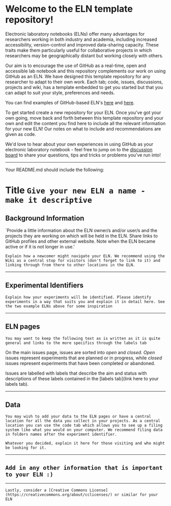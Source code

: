 # Welcome to the ELN template repository!

Electronic laboratory notebooks (ELNs) offer many advantages for researchers working in both industry and academia, including increased accessibility, version-control and improved data-sharing capacity. These traits make them particularly useful for collaborative projects in which researchers may be geographically distant but working closely with others.

Our aim is to encourage the use of GitHub as a real-time, open and accessible lab notebook and this repository complements our work on using GitHub as an ELN. We have designed this template repository for any researcher to adapt to their own work. Each tab; code, issues, discussions, projects and wiki, has a template embedded to get you started but that you can adapt to suit your style, preferences and needs. 

You can find examples of GitHub-based ELN's [here](https://github.com/KlementineJBS/USYD_PhD_ELN) and [here](https://github.com/TheBreakingGoodProject/ELN-Kymberley-Scroggie).

To get started create a new repository for your ELN. Once you've got your own going, move back and forth between this template repository and your own and edit the content you find here to include all the relevant information for your new ELN! Our notes on what to include and recommendations are given as code.

We'd love to hear about your own experiences in using GitHub as your electronic laboratory notebook - feel free to jump on to the [discussion board](https://github.com/TheBreakingGoodProject/ELN-Templates/discussions/2) to share your questions, tips and tricks or problems you've run into!

---
Your README.md should include the following:

# Title `Give your new ELN a name - make it descriptive`

## Background Information

`Provide a little information about the ELN owner/s and/or user/s and the projects they are working on which will be held in the ELN. Share links to GitHub profiles and other external website. Note when the ELN became active or if it is not longer in use.'

`Explain how a newcomer might navigate your ELN. We recommend using the Wiki as a central stop for visitors (don't forget to link to it) and linking through from there to other locations in the ELN.`

---
## Experimental Identifiers

`Explain how your experiments will be identified. Please identify experiments in a way that suits you and explain it in detail here. See the two example ELNs above for some inspiration`

---
## ELN pages

`You may want to keep the following text as is written as it is quite general and links to the more specifics through the labels tab`

On the main issues page, issues are sorted into _open_ and _closed_. _Open_ issues represent experiments that are planned or in progress, while _closed_ issues represent experiments that have been completed or abandoned.

Issues are labelled with labels that describe the aim and status with descriptions of these labels contained in the [labels tab](link here to your labels tab).

---
## Data

`You may wish to add your data to the ELN pages or have a central location for all the data you collect in your projects. As a central location you can use the code tab which allows you to see up a filing system like what you would on your computer. We recommend filing data in folders names after the experiment identifier.`

`Whatever you decided, explain it here for those visiting and who might be looking for it.`

---
## `Add in any other information that is important to your ELN :)`

---

`Lastly, consider a [Creative Commons License](https://creativecommons.org/about/cclicenses/) or similar for your ELN`
